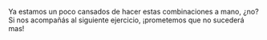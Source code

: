 Ya estamos un poco cansados de hacer estas combinaciones a mano, ¿no? Si nos acompañás al siguiente ejercicio, ¡prometemos que no sucederá mas!